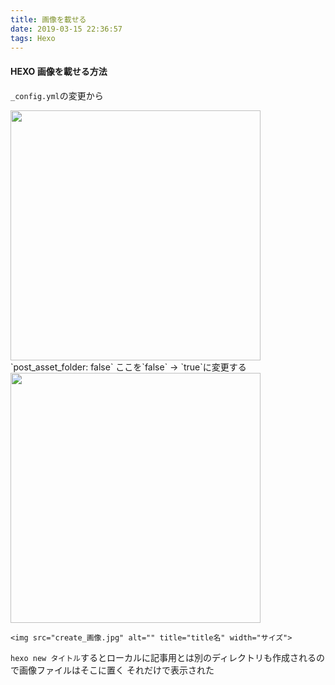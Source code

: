 ```yaml
---
title: 画像を載せる
date: 2019-03-15 22:36:57
tags: Hexo
---
```


#### HEXO 画像を載せる方法

`_config.yml`の変更から

<!--- more --->
<img src="folder.png" alt="" title="画像を載せる" width="400">
`post_asset_folder: false` ここを`false` → `true`に変更する

<img src="time.jpg" alt="" title="画像を載せる" width="400">

```
<img src="create_画像.jpg" alt="" title="title名" width="サイズ">
```

`hexo new タイトル`するとローカルに記事用とは別のディレクトリも作成されるので画像ファイルはそこに置く
それだけで表示された
